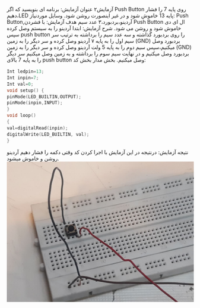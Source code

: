 آزمایش۲
عنوان آزمایش:
برنامه ای بنویسید که اگر Push Button روی پایه 7 را فشار دهیم،LED پایه 13 خاموش شود و در غیر اینصورت روشن شود.
 وسایل موردنیاز:
Push Button,آردینو،بردبورد،۳ عدد سیم
هدف آزمایش:
با فشردن Push Button ال ای دی خاموش شود و روشن می شود.
شرح آزمایش:
ابتدا آردینو را به سیستم وصل کرده سپس push button را روی بردبورد گذاشته و سه عدد سیم را برداشته به ترتیب سر سیم اول را به پایه ۷ آردینو وصل کرده و سر دیگر را به زمین (GND) بردبورد وصل میکنیم،سپس سیم دوم را به پایه 5 ولت آردینو وصل کرده و سر دیگر را به زمین (GND) بردبورد وصل میکنیم و در نهایت سیم سوم را برداشته و به زمین وصل میکنیم سر دیگر را به پایه 7 بالای push button وصل میکنیم.
بخش مدار
بخش کد:

```cpp
Int ledpin=13;
Int inpin=7;
Int val=0;
void setup() {
pinMode(LED_BUILTIN,OUTPUT);
pinMode(inpin,INPUT);
}
void loop()
{
val=digitalRead(inpin);
digitalWrite(LED_BUILTIN, val);
}
```
نتیجه آزمایش:
درنتیجه در این آزمایش با اجرا کردن کد وقتی دکمه را فشار دهیم آردینو روشن و خاموش میشود.
![code](./photo17457949476.jpg)
